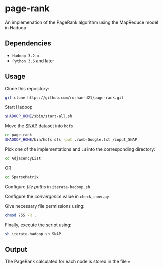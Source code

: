 # page-rank

An implemenation of the PageRank algorithm using the MapReduce model in Hadoop

## Dependencies

- `Hadoop 3.2.x`
- `Python 3.6` and later

## Usage

Clone this repository:

```zsh
git clone https://github.com/roshan-d21/page-rank.git
```

Start Hadoop

```zsh
$HADOOP_HOME/sbin/start-all.sh
```

Move the [SNAP](http://snap.stanford.edu/data/web-Google.html) dataset into `hdfs`

```zsh
cd page-rank
$HADOOP_HOME/bin/hdfs dfs -put ./web-Google.txt /input_SNAP
```

Pick one of the implementations and `cd` into the corresponding directory:

```zsh
cd AdjacencyList
```

OR

```zsh
cd SparseMatrix
```

Configure _file paths_ in `iterate-hadoop.sh`

Configure the _convergence_ value in `check_conv.py`

Give necessary file permissions using:

```zsh
chmod 755 -R .
```

Finally, execute the script using:

```zsh
sh iterate-hadoop.sh SNAP
```

## Output

The PageRank calculated for each node is stored in the file `v`
